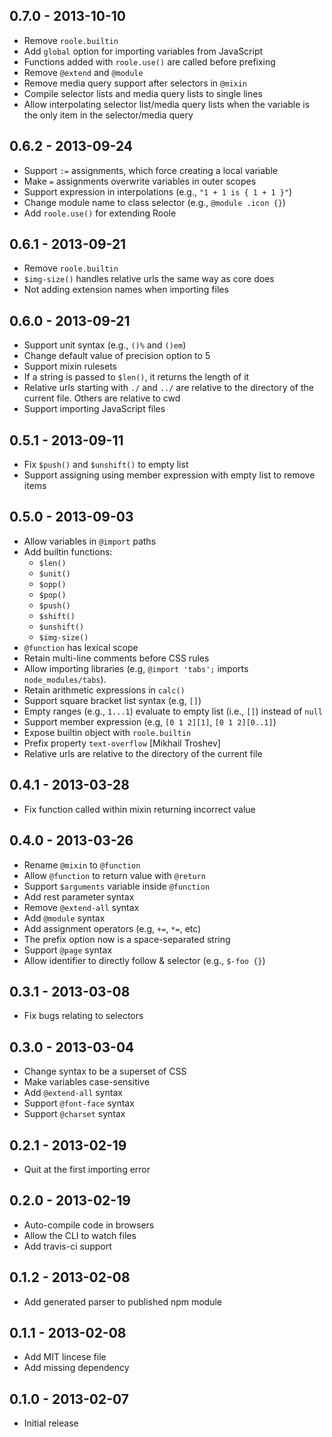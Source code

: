 ## 0.7.0 - 2013-10-10

- Remove `roole.builtin`
- Add `global` option for importing variables from JavaScript
- Functions added with `roole.use()` are called before prefixing
- Remove `@extend` and `@module`
- Remove media query support after selectors in `@mixin`
- Compile selector lists and media query lists to single lines
- Allow interpolating selector list/media query lists when the variable is the only item in the selector/media query

## 0.6.2 - 2013-09-24

- Support `:=` assignments, which force creating a local variable
- Make `=` assignments overwrite variables in outer scopes
- Support expression in interpolations (e.g., `"1 + 1 is { 1 + 1 }"`)
- Change module name to class selector (e.g., `@module .icon {}`)
- Add `roole.use()` for extending Roole

## 0.6.1 - 2013-09-21

- Remove `roole.builtin`
- `$img-size()` handles relative urls the same way as core does
- Not adding extension names when importing files

## 0.6.0 - 2013-09-21

- Support unit syntax (e.g., `()%` and `()em`)
- Change default value of precision option to 5
- Support mixin rulesets
- If a string is passed to `$len()`, it returns the length of it
- Relative urls starting with `./` and `../` are relative to the directory of the current file. Others are relative to cwd
- Support importing JavaScript files

## 0.5.1 - 2013-09-11

- Fix `$push()` and `$unshift()` to empty list
- Support assigning using member expression with empty list to remove items

## 0.5.0 - 2013-09-03

- Allow variables in `@import` paths
- Add builtin functions:
	- `$len()`
	- `$unit()`
	- `$opp()`
	- `$pop()`
	- `$push()`
	- `$shift()`
	- `$unshift()`
	- `$img-size()`
- `@function` has lexical scope
- Retain multi-line comments before CSS rules
- Allow importing libraries (e.g, `@import 'tabs';` imports `node_modules/tabs`).
- Retain arithmetic expressions in `calc()`
- Support square bracket list syntax (e.g, `[]`)
- Empty ranges (e.g., `1...1`) evaluate to empty list (i.e., `[]`) instead of `null`
- Support member expression (e.g, `[0 1 2][1]`, `[0 1 2][0..1]`)
- Expose builtin object with `roole.builtin`
- Prefix property `text-overflow` [Mikhail Troshev]
- Relative urls are relative to the directory of the current file

## 0.4.1 - 2013-03-28

- Fix function called within mixin returning incorrect value

## 0.4.0 - 2013-03-26

- Rename `@mixin` to `@function`
- Allow `@function` to return value with `@return`
- Support `$arguments` variable inside `@function`
- Add rest parameter syntax
- Remove `@extend-all` syntax
- Add `@module` syntax
- Add assignment operators (e.g, `+=`, `*=`, etc)
- The prefix option now is a space-separated string
- Support `@page` syntax
- Allow identifier to directly follow & selector (e.g., `$-foo {}`)

## 0.3.1 - 2013-03-08

- Fix bugs relating to selectors

## 0.3.0 - 2013-03-04

- Change syntax to be a superset of CSS
- Make variables case-sensitive
- Add `@extend-all` syntax
- Support `@font-face` syntax
- Support `@charset` syntax

## 0.2.1 - 2013-02-19

- Quit at the first importing error

## 0.2.0 - 2013-02-19

- Auto-compile code in browsers
- Allow the CLI to watch files
- Add travis-ci support

## 0.1.2 - 2013-02-08

- Add generated parser to published npm module

## 0.1.1 - 2013-02-08

- Add MIT lincese file
- Add missing dependency

## 0.1.0 - 2013-02-07

- Initial release